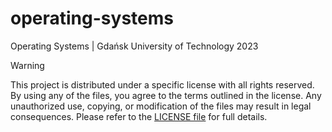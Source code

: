# operating-systems
Operating Systems | Gdańsk University of Technology 2023

> [!WARNING]
> This project is distributed under a specific license with all rights reserved. By using any of the files, you agree to the terms outlined in the license. Any unauthorized use, copying, or modification of the files may result in legal consequences. Please refer to the [LICENSE file](./LICENSE) for full details.